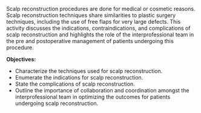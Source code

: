 Scalp reconstruction procedures are done for medical or cosmetic reasons. Scalp reconstruction techniques share similarities to plastic surgery techniques, including the use of free flaps for very large defects. This activity discusses the indications, contraindications, and complications of scalp reconstruction and highlights the role of the interprofessional team in the pre and postoperative management of patients undergoing this procedure.

**Objectives:**
- Characterize the techniques used for scalp reconstruction.
- Enumerate the indications for scalp reconstruction.
- State the complications of scalp reconstruction.
- Outline the importance of collaboration and coordination amongst the interprofessional team in optimizing the outcomes for patients undergoing scalp reconstruction.